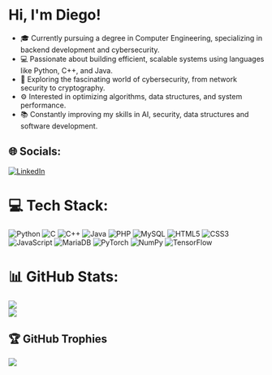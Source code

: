 # Hi, I'm Diego!
- 🎓 Currently pursuing a degree in Computer Engineering, specializing in backend development and cybersecurity.<br>
- 💻 Passionate about building efficient, scalable systems using languages like Python, C++, and Java.<br>
- 🔐 Exploring the fascinating world of cybersecurity, from network security to cryptography.<br>
- ⚙️ Interested in optimizing algorithms, data structures, and system performance.<br>
- 📚 Constantly improving my skills in AI, security, data structures and software development.


## 🌐 Socials:
[![LinkedIn](https://img.shields.io/badge/LinkedIn-%230077B5.svg?logo=linkedin&logoColor=white)](https://linkedin.com/in/Prueba1) 

# 💻 Tech Stack:
![Python](https://img.shields.io/badge/python-3670A0?style=for-the-badge&logo=python&logoColor=ffdd54) ![C](https://img.shields.io/badge/c-%2300599C.svg?style=for-the-badge&logo=c&logoColor=white) ![C++](https://img.shields.io/badge/c++-%2300599C.svg?style=for-the-badge&logo=c%2B%2B&logoColor=white) ![Java](https://img.shields.io/badge/java-%23ED8B00.svg?style=for-the-badge&logo=openjdk&logoColor=white) ![PHP](https://img.shields.io/badge/php-%23777BB4.svg?style=for-the-badge&logo=php&logoColor=white) ![MySQL](https://img.shields.io/badge/mysql-4479A1.svg?style=for-the-badge&logo=mysql&logoColor=white) ![HTML5](https://img.shields.io/badge/html5-%23E34F26.svg?style=for-the-badge&logo=html5&logoColor=white) ![CSS3](https://img.shields.io/badge/css3-%231572B6.svg?style=for-the-badge&logo=css3&logoColor=white) ![JavaScript](https://img.shields.io/badge/javascript-%23323330.svg?style=for-the-badge&logo=javascript&logoColor=%23F7DF1E) ![MariaDB](https://img.shields.io/badge/MariaDB-003545?style=for-the-badge&logo=mariadb&logoColor=white) ![PyTorch](https://img.shields.io/badge/PyTorch-%23EE4C2C.svg?style=for-the-badge&logo=PyTorch&logoColor=white) ![NumPy](https://img.shields.io/badge/numpy-%23013243.svg?style=for-the-badge&logo=numpy&logoColor=white) ![TensorFlow](https://img.shields.io/badge/TensorFlow-%23FF6F00.svg?style=for-the-badge&logo=TensorFlow&logoColor=white)
# 📊 GitHub Stats:
![](https://github-readme-stats.vercel.app/api?username=Compi0&theme=highcontrast&hide_border=false&include_all_commits=false&count_private=false)<br/>
![](https://github-readme-streak-stats.herokuapp.com/?user=Compi0&theme=highcontrast&hide_border=false)<br/>

## 🏆 GitHub Trophies
![](https://github-profile-trophy.vercel.app/?username=Compi0&theme=radical&no-frame=false&no-bg=true&margin-w=4)

<!-- Proudly created with GPRM ( https://gprm.itsvg.in ) -->



<!---

- 🎓 Currently pursuing a degree in Computer Engineering, specializing in backend development and cybersecurity.
- 💻 Passionate about building efficient, scalable systems using languages like Python, C++, and Java.
- 🔐 Exploring the fascinating world of cybersecurity, from network security to cryptography.
- ⚙️ Interested in optimizing algorithms, data structures, and system performance.
- 📚 Constantly improving my skills in AI, security, data structures and software development.

![Diego's GitHub stats](https://github-readme-stats.vercel.app/api?username=Compi0&show_icons=true&theme=radical)
- 👋 Hi, I’m Diego
- 👀 I’m interested in applying my knowleadge in projects that in turn, allow me to acquire more
- 🌱 I’m currently learning Machine Learning, Cibersecurity and advanced graphs implementations.
- 💞️ I’m looking to collaborate on any coding project related to backend 
- 📫 How to reach me ...
- 😄 Pronouns: He
- ⚡ Fun fact: I love cats 
Compi0/Compi0 is a ✨ special ✨ repository because its `README.md` (this file) appears on your GitHub profile.
You can click the Preview link to take a look at your changes.
--->
